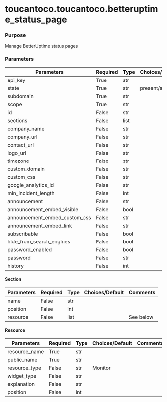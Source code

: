 # toucantoco.toucantoco.betteruptime_status_page

### Purpose
Manage BetterUptime status pages

### Parameters
| Parameters                      | Required   | Type   | Choices/Default   | Comments    |
|---------------------------------|------------|--------|-------------------|-------------|
| api_key                         | True       | str    |                   |             |
| state                           | True       | str    | present/absent    |             |
| subdomain                       | True       | str    |                   |             |
| scope                           | True       | str    |                   |             |
| id                              | False      | str    |                   |             |
| sections                        | False      | list   |                   | See below   |
| company_name                    | False      | str    |                   |             |
| company_url                     | False      | str    |                   |             |
| contact_url                     | False      | str    |                   |             |
| logo_url                        | False      | str    |                   |             |
| timezone                        | False      | str    |                   |             |
| custom_domain                   | False      | str    |                   |             |
| custom_css                      | False      | str    |                   |             |
| google_analytics_id             | False      | str    |                   |             |
| min_incident_length             | False      | int    |                   |             |
| announcement                    | False      | str    |                   |             |
| announcement_embed_visible      | False      | bool   |                   |             |
| announcement_embed_custom_css   | False      | str    |                   |             |
| announcement_embed_link         | False      | str    |                   |             |
| subscribable                    | False      | bool   |                   |             |
| hide_from_search_engines        | False      | bool   |                   |             |
| password_enabled                | False      | bool   |                   |             |
| password                        | False      | str    |                   |             |
| history                         | False      | int    |                   |             |

#### Section
| Parameters | Required | Type | Choices/Default | Comments  |
|------------|----------|------|-----------------|-----------|
| name       | False    | str  |                 |           |
| position   | False    | int  |                 |           |
| resource   | False    | list |                 | See below |

#### Resource
| Parameters    | Required   | Type   | Choices/Default   | Comments    |
|---------------|------------|--------|-------------------|-------------|
| resource_name | True       | str    |                   |             |
| public_name   | True       | str    |                   |             |
| resource_type | False      | str    | Monitor           |             |
| widget_type   | False      | str    |                   |             |
| explanation   | False      | str    |                   |             |
| position      | False      | int    |                   |             |
